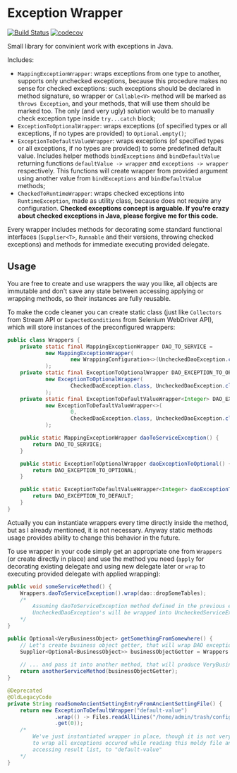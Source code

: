# Exception Wrapper
[![Build Status](https://travis-ci.org/vanashimko/exception-wrapper.svg?branch=master)](https://travis-ci.org/vanashimko/exception-wrapper)
[![codecov](https://codecov.io/gh/vanashimko/exception-wrapper/branch/master/graph/badge.svg)](https://codecov.io/gh/vanashimko/exception-wrapper)

Small library for convinient work with exceptions in Java.

Includes:
- ```MappingExceptionWrapper```: wraps exceptions from one type to another, supports only unchecked exceptions, because this procedure makes no sense for checked exceptions: such exceptions should be declared in method signature, so wrapper or `Callable<V>` method will be marked as `throws Exception`, and your methods, that will use them should be marked too. The only (and very ugly) solution would be to manually check exception type inside `try...catch` block;
- ```ExceptionToOptionalWrapper```: wraps exceptions (of specified types or all exceptions, if no types are provided) to ```Optional.empty()```;
- ```ExceptionToDefaultValueWrapper```: wraps exceptions (of specified types or all exceptions, if no types are provided) to some predefined default value. Includes helper methods `bindExceptions` and `bindDefaultValue` returning functions `defaultValue -> wrapper` and `exceptions -> wrapper` respectively. This functions will create wrapper from provided argument using another value from `bindExceptions` and `bindDefaultValue` methods;
- ```CheckedToRuntimeWrapper```: wraps checked exceptions into ```RuntimeException```, made as utility class, because does not require any configuration. **Checked exceptions concept is arguable. If you're crazy about checked exceptions in Java, please forgive me for this code.**

Every wrapper includes methods for decorating some standard functional interfaces (```Supplier<T>```, ```Runnable``` and their versions, throwing checked exceptions) and methods for immediate executing provided delegate. 

## Usage

You are free to create and use wrappers the way you like, all objects are immutable and don't save any state between accessing applying or wrapping methods, so their instances are fully reusable. 

To make the code cleaner you can create static class (just like `Collectors` from Stream API or `ExpectedConditions` from Selenium WebDriver API), which will store instances of the preconfigured wrappers:

```java
public class Wrappers {
    private static final MappingExceptionWrapper DAO_TO_SERVICE =
            new MappingExceptionWrapper(
                    new WrappingConfiguration<>(UncheckedDaoException.class, UncheckedServiceException::new)
            );
    private static final ExceptionToOptionalWrapper DAO_EXCEPTION_TO_OPTIONAL =
            new ExceptionToOptionalWrapper(
                    CheckedDaoException.class, UncheckedDaoException.class
            );
    private static final ExceptionToDefaultValueWrapper<Integer> DAO_EXCEPTION_TO_DEFAULT =
            new ExceptionToDefaultValueWrapper<>(
                    0,
                    CheckedDaoException.class, UncheckedDaoException.class
            );

    public static MappingExceptionWrapper daoToServiceException() {
        return DAO_TO_SERVICE;
    }

    public static ExceptionToOptionalWrapper daoExceptionToOptional() {
        return DAO_EXCEPTION_TO_OPTIONAL;
    }

    public static ExceptionToDefaultValueWrapper<Integer> daoExceptionToDefaultValue() {
        return DAO_EXCEPTION_TO_DEFAULT;
    }
}
```

Actually you can instantiate wrappers every time directly inside the method, but as I already mentioned, it is not necessary. Anyway static methods usage provides ability to change this behavior in the future.

To use wrapper in your code simply get an appropriate one from `Wrappers` (or create directly in place) and use the method you need (`apply` for decorating existing delegate and using new delegate later or `wrap` to executing provided delegate with applied wrapping):

```java
public void someServiceMethod() {
    Wrappers.daoToServiceException().wrap(dao::dropSomeTables); 
    /* 
        Assuming daoToServiceException method defined in the previous example, 
        UncheckedDaoException's will be wrapped into UncheckedServiceException 
    */
}

public Optional<VeryBusinessObject> getSomethingFromSomewhere() {
    // Let's create business object getter, that will wrap DAO exceptions into Optional.empty()
    Supplier<Optional<BusinessObject>> businessObjectGetter = Wrappers.daoExceptionToOptional()
                                                                      .applyTo(dao::getBusinessObject); 
    // ... and pass it into another method, that will produce VeryBusinessObject (optional, of course)
    return anotherServiceMethod(businessObjectGetter);
}

@Deprecated
@OldLegacyCode
private String readSomeAncientSettingEntryFromAncientSettingFile() {  
    return new ExceptionToDefaultWrapper("default-value")
               .wrap(() -> Files.readAllLines("/home/admin/trash/config.cfg")
               .get(0));
    /*  
        We've just instantiated wrapper in place, though it is not very efficient, 
        to wrap all exceptions occured while reading this moldy file and even possible IndexOutOfBoundException,
        accessing result list, to "default-value" 
    */
}
```
